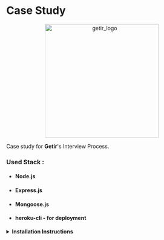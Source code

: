 # Case Study

<p align="center">
  <img src="https://www.getir.com/images/bimutluluk.png" alt="getir_logo" width="300">
  </p>

Case study for **Getir**'s Interview Process.

### Used Stack :

- #### Node.js
- #### Express.js
- #### Mongoose.js
- #### heroku-cli - for deployment
<details><summary><b>Installation Instructions</b></summary><br>
<summary>You must have the Node.js installed before this steps.For more[Node.js](https://nodejs.org/en/download/) </summary><br/>

1. Clone the Repo:

   $ git clone git@github.com:rizikolik/CaseStudy.git
   $ cd CaseStudy

2. Install the app with the help of `package.json`:

   ```diff
   $ npm install
   ```
